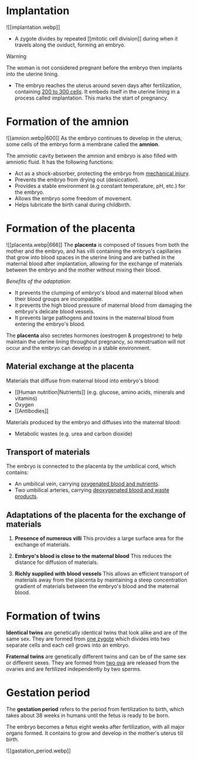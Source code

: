 # Implantation
![[implantation.webp]]
- A zygote divides by repeated [[mitotic cell division]] during when it travels along the oviduct, forming an embryo.

> [!warning]
> The woman is not considered pregnant before the embryo then implants into the uterine lining.

- The embryo reaches the uterus <span class="hi-green">around seven days after fertilization</span>, containing <u>200 to 300 cells</u>. It embeds itself in the uterine lining in a process called <span class="hi-blue">implantation</span>. This marks the start of pregnancy.

# Formation of the amnion
![[amnion.webp|600]]
As the embryo continues to develop in the uterus, <span class="hi-green">some cells of the embryo form a membrane</span> called the **amnion**.

The <span class="hi-blue">amniotic cavity</span> between the amnion and embryo is also filled with <span class="hi-blue">amniotic fluid</span>. It has the following functions:
- Act as a <span class="hi-green">shock-absorber</span>, protecting the embryo from <u>mechanical injury</u>.
- <span class="hi-green">Prevents</span> the embryo from <span class="hi-green">drying out</span> (desiccation).
- <span class="hi-green">Provides a stable environment</span> (e.g constant temperature, pH, etc.) for the embryo.
- Allows the embryo some <span class="hi-green">freedom of movement</span>.
- Helps <span class="hi-green">lubricate</span> the <span class="hi-blue">birth canal</span> during childbirth.

# Formation of the placenta
![[placenta.webp|666]]
The **placenta** is composed of tissues from both the mother and the embryo, and has villi containing the embryo's capillaries that grow into blood spaces in the uterine lining and are bathed in the maternal blood after implantation, allowing for the exchange of materials between the embryo and the mother without mixing their blood.

*Benefits of the adaptation*:
- It prevents the <span class="hi-green">clumping</span> of embryo's blood and maternal blood when their <span class="hi-green">blood groups are incompatible</span>.
- It prevents the <span class="hi-green">high blood pressure</span> of maternal blood from <span class="hi-green">damaging the embryo's delicate blood vessels</span>.
- It prevents <span class="hi-green">large pathogens and toxins</span> in the maternal blood from entering the embryo's blood.

The **placenta** also secretes hormones (oestrogen & progestrone) to help maintain the uterine lining throughout pregnancy, so menstruation will not occur and the embryo can develop in a stable environment.

## Material exchange at the placenta
Materials that diffuse from maternal blood into embryo's blood:
- [[Human nutrition|Nutrients]] (e.g. glucose, amino acids, minerals and vitamins)
- Oxygen
- [[Antibodies]]

Materials produced by the embryo and diffuses into the maternal blood:
- Metabolic wastes (e.g. urea and carbon dioxide)

## Transport of materials
The embryo is connected to the placenta by the umbilical cord, which contains:
- <span class="hi-blue">An umbilical vein</span>, carrying <u>oxygenated blood and nutrients</u>.
- <span class="hi-blue">Two umbilical arteries</span>, carrying <u>deoxygenated blood and waste products</u>.

## Adaptations of the placenta for the exchange of materials
1. **Presence of numerous villi**
   This provides a large surface area for the exchange of materials.

2. **Embryo's blood is close to the maternal blood**
   This reduces the distance for diffusion of materials.

3. **Richly supplied with blood vessels**
   This allows an efficient transport of materials away from the placenta by maintaining a steep concentration gradient of materials between the embryo's blood and the maternal blood.

# Formation of twins
**Identical twins** are genetically identical twins that look alike and are of the same sex. They are formed from <u>one zygote</u> which divides into two separate cells and each cell grows into an embryo.

**Fraternal twins** are genetically different twins and can be of the same sex or different sexes. They are formed from <u>two ova</u> are released from the ovaries and are fertilized independently by two sperms.

# Gestation period
The **gestation period** refers to the period from fertilization to birth, which takes about 38 weeks in humans until the fetus is ready to be born.

The embryo becomes a fetus eight weeks after fertilization, with all major organs formed. It contains to grow and develop in the mother's uterus till birth.

![[gastation_period.webp]]
